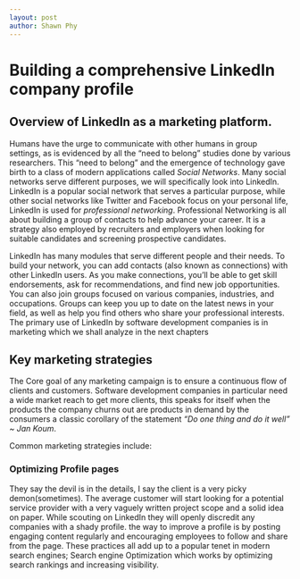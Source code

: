 ```yaml
--- 
layout: post
author: Shawn Phy
--- 
```


# Building a comprehensive LinkedIn company profile 
## Overview of LinkedIn as a marketing platform.
Humans have the urge to communicate with other humans in group settings, as is evidenced by all the “need to belong” studies done by various researchers. This “need to belong” and the emergence of technology gave birth to a class of modern applications called *Social Networks*. Many social networks serve different purposes, we will specifically look into LinkedIn. LinkedIn is a popular social network that serves a particular purpose, while other social networks like Twitter and Facebook focus on your personal life, LinkedIn is used for *professional networking*. Professional Networking is all about building a group of contacts to help advance your career. It is a strategy also employed by recruiters and employers when looking for suitable candidates and screening prospective candidates. 

LinkedIn has many modules that serve different people and their needs. To build your network, you can add contacts (also known as connections) with other LinkedIn users. As you make connections, you’ll be able to get skill endorsements, ask for recommendations, and find new job opportunities.
You can also join groups focused on various companies, industries, and occupations. Groups can keep you up to date on the latest news in your field, as well as help you find others who share your professional interests. 
The primary use of LinkedIn by software development companies is in marketing which we shall analyze in the next chapters 

## Key marketing strategies
The Core goal of any marketing campaign is to ensure a continuous flow of clients and customers. Software development companies in particular need a wide market reach to get more clients, this speaks for itself when the products the company churns out are products in demand by the consumers a classic corollary of the statement *“Do one thing and do it well” ~ Jan Koum*. 

Common marketing strategies include: 
### Optimizing Profile pages
They say the devil is in the details, I say the client is a very picky demon(sometimes). The average customer will start looking for a potential service provider with a very vaguely written project scope and a solid idea on paper. While scouting on LinkedIn they will openly discredit any companies with a shady profile. the way to improve a profile is by posting engaging content regularly and encouraging employees to follow and share from the page. These practices all add up to a popular tenet in modern search engines; Search engine Optimization which works by optimizing search rankings and increasing visibility.
